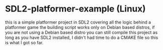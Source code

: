 # SDL2-platformer-example (Linux)
this is a simple platformer project in SDL2 covering all the logic behind a platformer game
the building script works only on Debian based distros, if you are not using a Debian based distro
you can still compile this project as long as you have SDL2 installed, I didn't had time to do a CMAKE file
so this is what I got so far.
